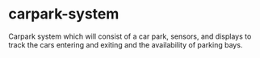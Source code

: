# carpark-system
Carpark system which will consist of a car park, sensors, and displays to track the cars entering and exiting and the availability of parking bays.
